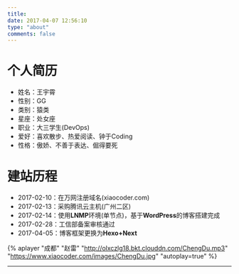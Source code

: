 ```yaml
---
title:
date: 2017-04-07 12:56:10
type: "about"
comments: false
---
```


# 个人简历
+ 姓名：王宇霄
+ 性别：GG
+ 类别：猿类
+ 星座：处女座
+ 职业：大三学生(DevOps)
+ 爱好：喜欢散步、热爱阅读、钟于Coding
+ 性格：傲娇、不善于表达、倔得要死

# 建站历程
+ 2017-02-10：在万网注册域名(xiaocoder.com)
+ 2017-02-13：采购腾讯云主机(广州二区)
+ 2017-02-14：使用**LNMP**环境(单节点)，基于**WordPress**的博客搭建完成
+ 2017-02-28：工信部备案审核通过
+ 2017-04-05：博客框架更换为**Hexo+Next**

{% aplayer "成都" "赵雷" "http://olxczlg18.bkt.clouddn.com/ChengDu.mp3"  "https://www.xiaocoder.com/images/ChengDu.jpg" "autoplay=true" %}

***